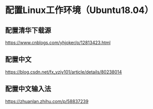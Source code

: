 # 配置Linux工作环境（Ubuntu18.04）
## 配置清华下载源
https://www.cnblogs.com/yhjoker/p/12813423.html
## 配置中文
https://blog.csdn.net/fx_yzjy101/article/details/80238014
## 配置中文输入法
https://zhuanlan.zhihu.com/p/58837239
